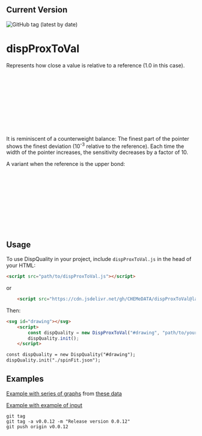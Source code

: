 ## Current Version

![GitHub tag (latest by date)](https://img.shields.io/github/v/tag/chemedata/dispProxToVal?latest)

# dispProxToVal

Represents how close a value is relative to a reference (1.0 in this case).

<svg id="drawing"></svg>
<div id="slider-container"></div>
<div id="tooltip" style="position: absolute; visibility: hidden; padding: 8px; background-color: white; border: 1px solid #ccc; border-radius: 5px; pointer-events: none; z-index: 10;"></div>
<script src="https://d3js.org/d3.v7.min.js"></script>
<script src="src/dispProxToVal.js"></script>
<script src="src/slider.js"></script>
<script>
    document.addEventListener('DOMContentLoaded', () => {
        const dispQuality = new DispProxToVal("#drawing");
 //dispQuality.initJson({ "array": [{ "label": "Initial value: 1.0. Change it with the slider", "value": 1.0 }] }, { types: ["toCen"] });
            dispQuality.initJson({ "array": [{ "label": "Initial value: 1.0. Change it with the slider", "value": 1.0 }] }, { types: ["toCen"] });

        const relevantNumberDigits = 4;
        const slider = new Slider('#slider-container', dispQuality, {
            min: -(relevantNumberDigits + 1),
            max: (relevantNumberDigits + 1),
            step: 0.01,
            initialValue: 0,
            width: '200 pt',
            margin: '20px 0',
            logScale: true,
            precision: relevantNumberDigits + 1,
            constantShift: 1, // ref. value 
            shiftLog: relevantNumberDigits, // for logScale
        });
    });
</script>
It is reminiscent of a counterweight balance: The finest part of the pointer shows the finest deviation (10<sup>-3</sup> relative to the reference). Each time the width of the pointer increases, the sensitivity decreases by a factor of 10.

A variant when the reference is the upper bond:

<svg id="drawing2"></svg>
<div id="slider-container2"></div>
<div id="tooltip" style="position: absolute; visibility: hidden; padding: 8px; background-color: white; border: 1px solid #ccc; border-radius: 5px; pointer-events: none; z-index: 10;"></div>
<script src="https://d3js.org/d3.v7.min.js"></script>
<script src="src/dispProxToVal.js"></script>
<script src="src/slider.js"></script>
<script>
    document.addEventListener('DOMContentLoaded', () => {
        const dispQuality2 = new DispProxToVal("#drawing2");
 //dispQuality.initJson({ "array": [{ "label": "Initial value: 1.0. Change it with the slider", "value": 1.0 }] }, { types: ["toCen"] });
            dispQuality2.initJson({ "array": [{ "label": "Initial value: 1.0. Change it with the slider", "value": 1.0 }] }, { types: ["toMax"] });

        const relevantNumberDigits = 4;
        const slider2 = new Slider('#slider-container2', dispQuality, {
            min: -(relevantNumberDigits + 1),
            max: 0,
            step: 0.01,
            initialValue: 0,
            width: '200 pt',
            margin: '20px 0',
            logScale: true,
            precision: relevantNumberDigits + 1,
            constantShift: 1, // ref. value 
            shiftLog: relevantNumberDigits, // for logScale
        });
    });
</script>

## Usage

To use DispQuality in your project, include `dispProxToVal.js` in the head of your HTML:

```html
<script src="path/to/dispProxToVal.js"></script>
```

or

```html
    <script src="https://cdn.jsdelivr.net/gh/CHEMeDATA/dispProxToVal@latest/src/dispProxToVal.js"></script>
```

Then:

```html
<svg id="drawing"></svg>
    <script>
        const dispQuality = new DispProxToVal("#drawing", "path/to/your/data.json");
        dispQuality.init();
    </script>

const dispQuality = new DispQuality("#drawing");
dispQuality.init("./spinFit.json");

```

## Examples

[Example with series of graphs](https://chemedata.github.io/dispProxToVal/examples/index.html)
from
[these data](./data/doubleSeries.json)

[Example with example of input](https://chemedata.github.io/dispProxToVal/examples/index_single.html)

```
git tag
git tag -a v0.0.12 -m "Release version 0.0.12"
git push origin v0.0.12
```
